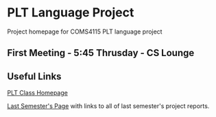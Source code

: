 # PLT Language Project #
Project homepage for COMS4115 PLT language project

## First Meeting - 5:45 Thrusday - CS Lounge ##

## Useful Links ##
[PLT Class Homepage](http://www.cs.columbia.edu/~sedwards/classes/2015/4115-fall/index.html)

[Last Semester's Page](www.cs.columbia.edu/~sedwards/classes/2014/w4115-fall/index.html) with links to all of last semester's project reports.